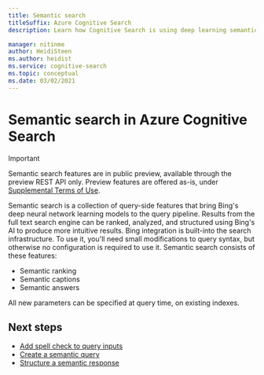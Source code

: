 ```yaml
---
title: Semantic search
titleSuffix: Azure Cognitive Search
description: Learn how Cognitive Search is using deep learning semantic search models from Bing to make search results more intuitive.

manager: nitinme
author: HeidiSteen
ms.author: heidist
ms.service: cognitive-search
ms.topic: conceptual
ms.date: 03/02/2021
---
```

# Semantic search in Azure Cognitive Search

> [!IMPORTANT]
> Semantic search features are in public preview, available through the preview REST API only. Preview features are offered as-is, under [Supplemental Terms of Use](https://azure.microsoft.com/support/legal/preview-supplemental-terms/).

Semantic search is a collection of query-side features that bring Bing's deep neural network learning models to the query pipeline. Results from the full text search engine can be ranked, analyzed, and structured using Bing's AI to produce more intuitive results. Bing integration is built-into the search infrastructure. To use it, you'll need small modifications to query syntax, but otherwise no configuration is required to use it. Semantic search consists of these features:

+ Semantic ranking
+ Semantic captions
+ Semantic answers

All new parameters can be specified at query time, on existing indexes.

## Next steps

+ [Add spell check to query inputs](speller-howto-add.md)
+ [Create a semantic query](semantic-howto-query-request.md)
+ [Structure a semantic response](semantic-howto-query-response.md)
